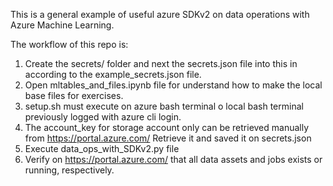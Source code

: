 This is a general example of useful azure SDKv2 on data operations with Azure Machine Learning. 

The workflow of this repo is:

1. Create the secrets/ folder and next the secrets.json file into this in according to the example_secrets.json file.
2. Open mltables_and_files.ipynb file for understand how to make the local base files for exercises.
3. setup.sh must execute on azure bash terminal o local bash terminal previously logged with azure cli login.
4. The account_key for storage account only can be retrieved manually from https://portal.azure.com/ Retrieve it and saved it on secrets.json
5. Execute data_ops_with_SDKv2.py file
6. Verify on https://portal.azure.com/ that all data assets and jobs exists or running, respectively.